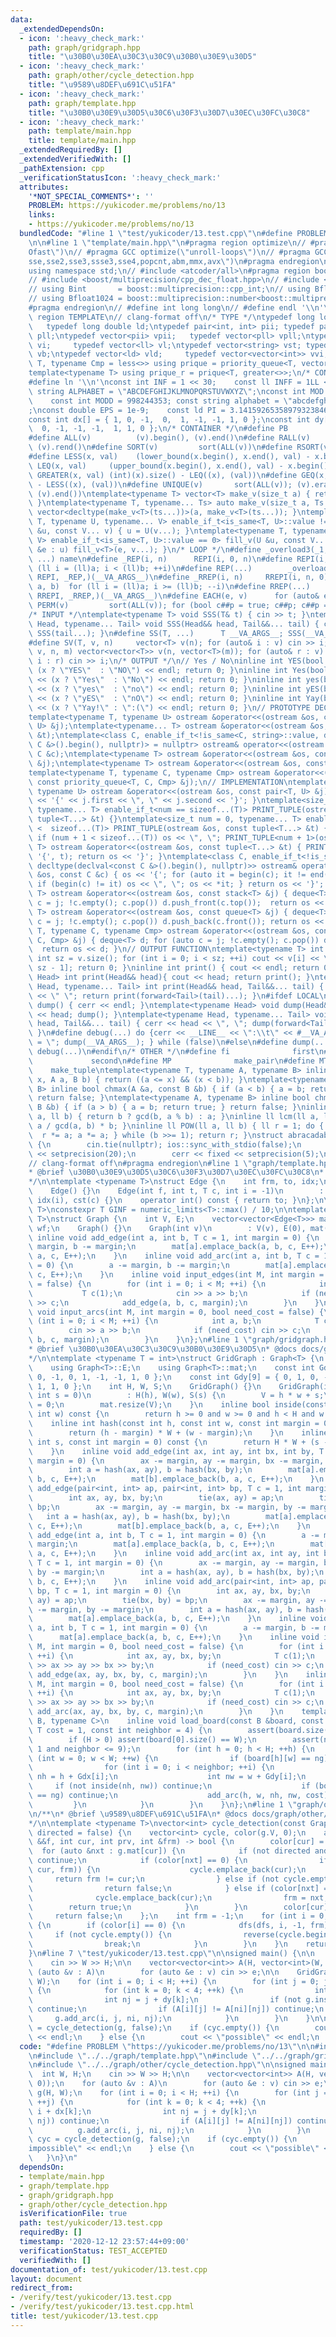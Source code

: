 ```yaml
---
data:
  _extendedDependsOn:
  - icon: ':heavy_check_mark:'
    path: graph/gridgraph.hpp
    title: "\u30B0\u30EA\u30C3\u30C9\u30B0\u30E9\u30D5"
  - icon: ':heavy_check_mark:'
    path: graph/other/cycle_detection.hpp
    title: "\u9589\u8DEF\u691C\u51FA"
  - icon: ':heavy_check_mark:'
    path: graph/template.hpp
    title: "\u30B0\u30E9\u30D5\u30C6\u30F3\u30D7\u30EC\u30FC\u30C8"
  - icon: ':heavy_check_mark:'
    path: template/main.hpp
    title: template/main.hpp
  _extendedRequiredBy: []
  _extendedVerifiedWith: []
  _pathExtension: cpp
  _verificationStatusIcon: ':heavy_check_mark:'
  attributes:
    '*NOT_SPECIAL_COMMENTS*': ''
    PROBLEM: https://yukicoder.me/problems/no/13
    links:
    - https://yukicoder.me/problems/no/13
  bundledCode: "#line 1 \"test/yukicoder/13.test.cpp\"\n#define PROBLEM \"https://yukicoder.me/problems/no/13\"\
    \n\n#line 1 \"template/main.hpp\"\n#pragma region optimize\n// #pragma GCC optimize(\"\
    Ofast\")\n// #pragma GCC optimize(\"unroll-loops\")\n// #pragma GCC target(\"\
    sse,sse2,sse3,ssse3,sse4,popcnt,abm,mmx,avx\")\n#pragma endregion\n#include <bits/stdc++.h>\n\
    using namespace std;\n// #include <atcoder/all>\n#pragma region boost multiprecision\n\
    // #include <boost/multiprecision/cpp_dec_float.hpp>\n// #include <boost/multiprecision/cpp_int.hpp>\n\
    // using Bint       = boost::multiprecision::cpp_int;\n// using Bfloat32   = boost::multiprecision::number<boost::multiprecision::cpp_dec_float<32>>;\n\
    // using Bfloat1024 = boost::multiprecision::number<boost::multiprecision::cpp_dec_float<1024>>;\n\
    #pragma endregion\n// #define int long long\n// #define endl '\\n'\n\n#pragma\
    \ region TEMPLATE\n// clang-format off\n/* TYPE */\ntypedef long long ll;    \
    \   typedef long double ld;\ntypedef pair<int, int> pii; typedef pair<ll, ll>\
    \ pll;\ntypedef vector<pii> vpii;   typedef vector<pll> vpll;\ntypedef vector<int>\
    \ vi;     typedef vector<ll> vl;\ntypedef vector<string> vst; typedef vector<bool>\
    \ vb;\ntypedef vector<ld> vld;     typedef vector<vector<int>> vvi;\ntemplate<typename\
    \ T, typename Cmp = less<>> using prique = priority_queue<T, vector<T>, Cmp>;\n\
    template<typename T> using prique_r = prique<T, greater<>>;\n/* CONSTANT */\n\
    #define ln '\\n'\nconst int INF = 1 << 30;    const ll INFF = 1LL << 60;  const\
    \ string ALPHABET = \"ABCDEFGHIJKLMNOPQRSTUVWXYZ\";\nconst int MOD = 1e9 + 7;\
    \    const int MODD = 998244353; const string alphabet = \"abcdefghijklmnopqrstuvwxyz\"\
    ;\nconst double EPS = 1e-9;    const ld PI = 3.14159265358979323846264338327950288;\n\
    const int dx[] = { 1, 0, -1,  0,  1, -1, -1, 1, 0 };\nconst int dy[] = { 0, 1,\
    \  0, -1, -1, -1,  1, 1, 0 };\n/* CONTAINER */\n#define PB              emplace_back\n\
    #define ALL(v)          (v).begin(), (v).end()\n#define RALL(v)         (v).rbegin(),\
    \ (v).rend()\n#define SORT(v)         sort(ALL(v))\n#define RSORT(v)        sort(RALL(v))\n\
    #define LESS(x, val)    (lower_bound(x.begin(), x.end(), val) - x.begin())\n#define\
    \ LEQ(x, val)     (upper_bound(x.begin(), x.end(), val) - x.begin())\n#define\
    \ GREATER(x, val) (int)(x).size() - LEQ((x), (val))\n#define GEQ(x, val)     (int)(x).size()\
    \ - LESS((x), (val))\n#define UNIQUE(v)       sort(ALL(v)); (v).erase(unique(ALL(v)),\
    \ (v).end())\ntemplate<typename T> vector<T> make_v(size_t a) { return vector<T>(a);\
    \ }\ntemplate<typename T, typename... Ts> auto make_v(size_t a, Ts... ts) { return\
    \ vector<decltype(make_v<T>(ts...))>(a, make_v<T>(ts...)); }\ntemplate<typename\
    \ T, typename U, typename... V> enable_if_t<is_same<T, U>::value != 0> fill_v(U\
    \ &u, const V... v) { u = U(v...); }\ntemplate<typename T, typename U, typename...\
    \ V> enable_if_t<is_same<T, U>::value == 0> fill_v(U &u, const V... v) { for (auto\
    \ &e : u) fill_v<T>(e, v...); }\n/* LOOP */\n#define _overload3(_1, _2, _3, name,\
    \ ...) name\n#define _REP(i, n)      REPI(i, 0, n)\n#define REPI(i, a, b)   for\
    \ (ll i = (ll)a; i < (ll)b; ++i)\n#define REP(...)        _overload3(__VA_ARGS__,\
    \ REPI, _REP,)(__VA_ARGS__)\n#define _RREP(i, n)     RREPI(i, n, 0)\n#define RREPI(i,\
    \ a, b)  for (ll i = (ll)a; i >= (ll)b; --i)\n#define RREP(...)       _overload3(__VA_ARGS__,\
    \ RREPI, _RREP,)(__VA_ARGS__)\n#define EACH(e, v)      for (auto& e : v)\n#define\
    \ PERM(v)         sort(ALL(v)); for (bool c##p = true; c##p; c##p = next_permutation(ALL(v)))\n\
    /* INPUT */\ntemplate<typename T> void SSS(T& t) { cin >> t; }\ntemplate<typename\
    \ Head, typename... Tail> void SSS(Head&& head, Tail&&... tail) { cin >> head;\
    \ SSS(tail...); }\n#define SS(T, ...)      T __VA_ARGS__; SSS(__VA_ARGS__);\n\
    #define SV(T, v, n)     vector<T> v(n); for (auto& i : v) cin >> i;\n#define SVV(T,\
    \ v, n, m) vector<vector<T>> v(n, vector<T>(m)); for (auto& r : v) for (auto&\
    \ i : r) cin >> i;\n/* OUTPUT */\n// Yes / No\ninline int YES(bool x) { cout <<\
    \ (x ? \"YES\"  : \"NO\") << endl; return 0; }\ninline int Yes(bool x) { cout\
    \ << (x ? \"Yes\"  : \"No\") << endl; return 0; }\ninline int yes(bool x) { cout\
    \ << (x ? \"yes\"  : \"no\") << endl; return 0; }\ninline int yES(bool x) { cout\
    \ << (x ? \"yES\"  : \"nO\") << endl; return 0; }\ninline int Yay(bool x) { cout\
    \ << (x ? \"Yay!\" : \":(\") << endl; return 0; }\n// PROTOTYPE DECLARATION\n\
    template<typename T, typename U> ostream &operator<<(ostream &os, const pair<T,\
    \ U> &j);\ntemplate<typename... T> ostream &operator<<(ostream &os, const tuple<T...>\
    \ &t);\ntemplate<class C, enable_if_t<!is_same<C, string>::value, decltype(declval<const\
    \ C &>().begin(), nullptr)> = nullptr> ostream& operator<<(ostream &os, const\
    \ C &c);\ntemplate<typename T> ostream &operator<<(ostream &os, const stack<T>\
    \ &j);\ntemplate<typename T> ostream &operator<<(ostream &os, const queue<T> &j);\n\
    template<typename T, typename C, typename Cmp> ostream &operator<<(ostream &os,\
    \ const priority_queue<T, C, Cmp> &j);\n// IMPLEMENTATION\ntemplate<typename T,\
    \ typename U> ostream &operator<<(ostream &os, const pair<T, U> &j) { return os\
    \ << '{' << j.first << \", \" << j.second << '}'; }\ntemplate<size_t num = 0,\
    \ typename... T> enable_if_t<num == sizeof...(T)> PRINT_TUPLE(ostream &os, const\
    \ tuple<T...> &t) {}\ntemplate<size_t num = 0, typename... T> enable_if_t<num\
    \ <  sizeof...(T)> PRINT_TUPLE(ostream &os, const tuple<T...> &t) { os << get<num>(t);\
    \ if (num + 1 < sizeof...(T)) os << \", \"; PRINT_TUPLE<num + 1>(os, t); }\ntemplate<typename...\
    \ T> ostream &operator<<(ostream &os, const tuple<T...> &t) { PRINT_TUPLE(os <<\
    \ '{', t); return os << '}'; }\ntemplate<class C, enable_if_t<!is_same<C, string>::value,\
    \ decltype(declval<const C &>().begin(), nullptr)>> ostream& operator<<(ostream\
    \ &os, const C &c) { os << '{'; for (auto it = begin(c); it != end(c); it++) {\
    \ if (begin(c) != it) os << \", \"; os << *it; } return os << '}'; }\ntemplate<typename\
    \ T> ostream &operator<<(ostream &os, const stack<T> &j) { deque<T> d; for (auto\
    \ c = j; !c.empty(); c.pop()) d.push_front(c.top());  return os << d; }\ntemplate<typename\
    \ T> ostream &operator<<(ostream &os, const queue<T> &j) { deque<T> d; for (auto\
    \ c = j; !c.empty(); c.pop()) d.push_back(c.front()); return os << d; }\ntemplate<typename\
    \ T, typename C, typename Cmp> ostream &operator<<(ostream &os, const priority_queue<T,\
    \ C, Cmp> &j) { deque<T> d; for (auto c = j; !c.empty(); c.pop()) d.push_front(c.top());\
    \  return os << d; }\n// OUTPUT FUNCTION\ntemplate<typename T> int PV(T &v) {\
    \ int sz = v.size(); for (int i = 0; i < sz; ++i) cout << v[i] << \" \\n\"[i ==\
    \ sz - 1]; return 0; }\ninline int print() { cout << endl; return 0; }\ntemplate<typename\
    \ Head> int print(Head&& head){ cout << head; return print(); }\ntemplate<typename\
    \ Head, typename... Tail> int print(Head&& head, Tail&&... tail) { cout << head\
    \ << \" \"; return print(forward<Tail>(tail)...); }\n#ifdef LOCAL\ninline void\
    \ dump() { cerr << endl; }\ntemplate<typename Head> void dump(Head&& head) { cerr\
    \ << head; dump(); }\ntemplate<typename Head, typename... Tail> void dump(Head&&\
    \ head, Tail&&... tail) { cerr << head << \", \"; dump(forward<Tail>(tail)...);\
    \ }\n#define debug(...) do {cerr << __LINE__ << \":\\t\" << #__VA_ARGS__ << \"\
    \ = \"; dump(__VA_ARGS__); } while (false)\n#else\n#define dump(...)\n#define\
    \ debug(...)\n#endif\n/* OTHER */\n#define fi              first\n#define se \
    \             second\n#define MP              make_pair\n#define MT          \
    \    make_tuple\ntemplate<typename T, typename A, typename B> inline bool between(T\
    \ x, A a, B b) { return ((a <= x) && (x < b)); }\ntemplate<typename A, typename\
    \ B> inline bool chmax(A &a, const B &b) { if (a < b) { a = b; return true; }\
    \ return false; }\ntemplate<typename A, typename B> inline bool chmin(A &a, const\
    \ B &b) { if (a > b) { a = b; return true; } return false; }\ninline ll gcd(ll\
    \ a, ll b) { return b ? gcd(b, a % b) : a; }\ninline ll lcm(ll a, ll b) { return\
    \ a / gcd(a, b) * b; }\ninline ll POW(ll a, ll b) { ll r = 1; do { if (b & 1)\
    \  r *= a; a *= a; } while (b >>= 1); return r; }\nstruct abracadabra {\n    abracadabra()\
    \ {\n        cin.tie(nullptr); ios::sync_with_stdio(false);\n        cout << fixed\
    \ << setprecision(20);\n        cerr << fixed << setprecision(5);\n    };\n} ABRACADABRA;\n\
    // clang-format off\n#pragma endregion\n#line 1 \"graph/template.hpp\"\n/**\n\
    * @brief \u30B0\u30E9\u30D5\u30C6\u30F3\u30D7\u30EC\u30FC\u30C8\n* @docs docs/graph/template.md\n\
    */\n\ntemplate <typename T>\nstruct Edge {\n    int frm, to, idx;\n    T cst;\n\
    \    Edge() {}\n    Edge(int f, int t, T c, int i = -1)\n        : frm(f), to(t),\
    \ idx(i), cst(c) {}\n    operator int() const { return to; }\n};\n\ntemplate <typename\
    \ T>\nconstexpr T GINF = numeric_limits<T>::max() / 10;\n\ntemplate <typename\
    \ T>\nstruct Graph {\n    int V, E;\n    vector<vector<Edge<T>>> mat;\n    vector<vector<T>>\
    \ wf;\n    Graph() {}\n    Graph(int v)\n        : V(v), E(0), mat(v) {}\n   \
    \ inline void add_edge(int a, int b, T c = 1, int margin = 0) {\n        a -=\
    \ margin, b -= margin;\n        mat[a].emplace_back(a, b, c, E++);\n        mat[b].emplace_back(b,\
    \ a, c, E++);\n    }\n    inline void add_arc(int a, int b, T c = 1, int margin\
    \ = 0) {\n        a -= margin, b -= margin;\n        mat[a].emplace_back(a, b,\
    \ c, E++);\n    }\n    inline void input_edges(int M, int margin = 0, bool need_cost\
    \ = false) {\n        for (int i = 0; i < M; ++i) {\n            int a, b;\n \
    \           T c(1);\n            cin >> a >> b;\n            if (need_cost) cin\
    \ >> c;\n            add_edge(a, b, c, margin);\n        }\n    }\n    inline\
    \ void input_arcs(int M, int margin = 0, bool need_cost = false) {\n        for\
    \ (int i = 0; i < M; ++i) {\n            int a, b;\n            T c(1);\n    \
    \        cin >> a >> b;\n            if (need_cost) cin >> c;\n            add_arc(a,\
    \ b, c, margin);\n        }\n    }\n};\n#line 1 \"graph/gridgraph.hpp\"\n/**\n\
    * @brief \u30B0\u30EA\u30C3\u30C9\u30B0\u30E9\u30D5\n* @docs docs/graph/gridgraph.md\n\
    */\n\ntemplate <typename T = int>\nstruct GridGraph : Graph<T> {\n    using Graph<T>::V;\n\
    \    using Graph<T>::E;\n    using Graph<T>::mat;\n    const int Gdx[9] = { 1,\
    \ 0, -1, 0, 1, -1, -1, 1, 0 };\n    const int Gdy[9] = { 0, 1, 0, -1, -1, -1,\
    \ 1, 1, 0 };\n    int H, W, S;\n    GridGraph() {}\n    GridGraph(int h, int w,\
    \ int s = 0)\n        : H(h), W(w), S(s) {\n        V = h * w + s;\n        E\
    \ = 0;\n        mat.resize(V);\n    }\n    inline bool inside(const int h, const\
    \ int w) const {\n        return h >= 0 and w >= 0 and h < H and w < W;\n    }\n\
    \    inline int hash(const int h, const int w, const int margin = 0) const {\n\
    \        return (h - margin) * W + (w - margin);\n    }\n    inline int hash_super(const\
    \ int s, const int margin = 0) const {\n        return H * W + (s - margin);\n\
    \    }\n    inline void add_edge(int ax, int ay, int bx, int by, T c = 1, int\
    \ margin = 0) {\n        ax -= margin, ay -= margin, bx -= margin, by -= margin;\n\
    \        int a = hash(ax, ay), b = hash(bx, by);\n        mat[a].emplace_back(a,\
    \ b, c, E++);\n        mat[b].emplace_back(b, a, c, E++);\n    }\n    inline void\
    \ add_edge(pair<int, int> ap, pair<int, int> bp, T c = 1, int margin = 0) {\n\
    \        int ax, ay, bx, by;\n        tie(ax, ay) = ap;\n        tie(bx, by) =\
    \ bp;\n        ax -= margin, ay -= margin, bx -= margin, by -= margin;\n     \
    \   int a = hash(ax, ay), b = hash(bx, by);\n        mat[a].emplace_back(a, b,\
    \ c, E++);\n        mat[b].emplace_back(b, a, c, E++);\n    }\n    inline void\
    \ add_edge(int a, int b, T c = 1, int margin = 0) {\n        a -= margin, b -=\
    \ margin;\n        mat[a].emplace_back(a, b, c, E++);\n        mat[b].emplace_back(b,\
    \ a, c, E++);\n    }\n    inline void add_arc(int ax, int ay, int bx, int by,\
    \ T c = 1, int margin = 0) {\n        ax -= margin, ay -= margin, bx -= margin,\
    \ by -= margin;\n        int a = hash(ax, ay), b = hash(bx, by);\n        mat[a].emplace_back(a,\
    \ b, c, E++);\n    }\n    inline void add_arc(pair<int, int> ap, pair<int, int>\
    \ bp, T c = 1, int margin = 0) {\n        int ax, ay, bx, by;\n        tie(ax,\
    \ ay) = ap;\n        tie(bx, by) = bp;\n        ax -= margin, ay -= margin, bx\
    \ -= margin, by -= margin;\n        int a = hash(ax, ay), b = hash(bx, by);\n\
    \        mat[a].emplace_back(a, b, c, E++);\n    }\n    inline void add_arc_by_hash(int\
    \ a, int b, T c = 1, int margin = 0) {\n        a -= margin, b -= margin;\n  \
    \      mat[a].emplace_back(a, b, c, E++);\n    }\n    inline void input_edges(int\
    \ M, int margin = 0, bool need_cost = false) {\n        for (int i = 0; i < M;\
    \ ++i) {\n            int ax, ay, bx, by;\n            T c(1);\n            cin\
    \ >> ax >> ay >> bx >> by;\n            if (need_cost) cin >> c;\n           \
    \ add_edge(ax, ay, bx, by, c, margin);\n        }\n    }\n    inline void input_arcs(int\
    \ M, int margin = 0, bool need_cost = false) {\n        for (int i = 0; i < M;\
    \ ++i) {\n            int ax, ay, bx, by;\n            T c(1);\n            cin\
    \ >> ax >> ay >> bx >> by;\n            if (need_cost) cin >> c;\n           \
    \ add_arc(ax, ay, bx, by, c, margin);\n        }\n    }\n    template <typename\
    \ B, typename C>\n    inline void load_board(const B &board, const C ng, const\
    \ T cost = 1, const int neighbor = 4) {\n        assert(board.size() == H);\n\
    \        if (H > 0) assert(board[0].size() == W);\n        assert(neighbor >=\
    \ 1 and neighbor <= 9);\n        for (int h = 0; h < H; ++h) {\n            for\
    \ (int w = 0; w < W; ++w) {\n                if (board[h][w] == ng) continue;\n\
    \                for (int i = 0; i < neighbor; ++i) {\n                    int\
    \ nh = h + Gdx[i];\n                    int nw = w + Gdy[i];\n               \
    \     if (not inside(nh, nw)) continue;\n                    if (board[nh][nw]\
    \ == ng) continue;\n                    add_arc(h, w, nh, nw, cost);\n       \
    \         }\n            }\n        }\n    }\n};\n#line 1 \"graph/other/cycle_detection.hpp\"\
    \n/**\n* @brief \u9589\u8DEF\u691C\u51FA\n* @docs docs/graph/other/cycle_detection.md\n\
    */\n\ntemplate <typename T>\nvector<int> cycle_detection(const Graph<T> &g, bool\
    \ directed = false) {\n    vector<int> cycle, color(g.V, 0);\n    auto dfs = [&](auto\
    \ &&f, int cur, int prv, int &frm) -> bool {\n        color[cur] = 1;\n      \
    \  for (auto &nxt : g.mat[cur]) {\n            if (not directed and nxt == prv)\
    \ continue;\n            if (color[nxt] == 0) {\n                if (f(f, nxt,\
    \ cur, frm)) {\n                    cycle.emplace_back(cur);\n               \
    \     return frm != cur;\n                } else if (not cycle.empty())\n    \
    \                return false;\n            } else if (color[nxt] == 1) {\n  \
    \              cycle.emplace_back(cur);\n                frm = nxt;\n        \
    \        return true;\n            }\n        }\n        color[cur] = 2;\n   \
    \     return false;\n    };\n    int frm = -1;\n    for (int i = 0; i < g.V; ++i)\
    \ {\n        if (color[i] == 0) {\n            dfs(dfs, i, -1, frm);\n       \
    \     if (not cycle.empty()) {\n                reverse(cycle.begin(), cycle.end());\n\
    \                break;\n            }\n        }\n    }\n    return cycle;\n\
    }\n#line 7 \"test/yukicoder/13.test.cpp\"\n\nsigned main() {\n\n    int W, H;\n\
    \    cin >> W >> H;\n\n    vector<vector<int>> A(H, vector<int>(W, 0));\n    for\
    \ (auto &v : A)\n        for (auto &e : v) cin >> e;\n\n    GridGraph<int> g(H,\
    \ W);\n    for (int i = 0; i < H; ++i) {\n        for (int j = 0; j < W; ++j)\
    \ {\n            for (int k = 0; k < 4; ++k) {\n                int ni = i + dx[k];\n\
    \                int nj = j + dy[k];\n                if (not g.inside(ni, nj))\
    \ continue;\n                if (A[i][j] != A[ni][nj]) continue;\n           \
    \     g.add_arc(i, j, ni, nj);\n            }\n        }\n    }\n\n    auto cyc\
    \ = cycle_detection(g, false);\n    if (cyc.empty()) {\n        cout << \"impossible\"\
    \ << endl;\n    } else {\n        cout << \"possible\" << endl;\n    }\n}\n"
  code: "#define PROBLEM \"https://yukicoder.me/problems/no/13\"\n\n#include \"../../template/main.hpp\"\
    \n#include \"../../graph/template.hpp\"\n#include \"../../graph/gridgraph.hpp\"\
    \n#include \"../../graph/other/cycle_detection.hpp\"\n\nsigned main() {\n\n  \
    \  int W, H;\n    cin >> W >> H;\n\n    vector<vector<int>> A(H, vector<int>(W,\
    \ 0));\n    for (auto &v : A)\n        for (auto &e : v) cin >> e;\n\n    GridGraph<int>\
    \ g(H, W);\n    for (int i = 0; i < H; ++i) {\n        for (int j = 0; j < W;\
    \ ++j) {\n            for (int k = 0; k < 4; ++k) {\n                int ni =\
    \ i + dx[k];\n                int nj = j + dy[k];\n                if (not g.inside(ni,\
    \ nj)) continue;\n                if (A[i][j] != A[ni][nj]) continue;\n      \
    \          g.add_arc(i, j, ni, nj);\n            }\n        }\n    }\n\n    auto\
    \ cyc = cycle_detection(g, false);\n    if (cyc.empty()) {\n        cout << \"\
    impossible\" << endl;\n    } else {\n        cout << \"possible\" << endl;\n \
    \   }\n}\n"
  dependsOn:
  - template/main.hpp
  - graph/template.hpp
  - graph/gridgraph.hpp
  - graph/other/cycle_detection.hpp
  isVerificationFile: true
  path: test/yukicoder/13.test.cpp
  requiredBy: []
  timestamp: '2020-12-12 23:57:44+09:00'
  verificationStatus: TEST_ACCEPTED
  verifiedWith: []
documentation_of: test/yukicoder/13.test.cpp
layout: document
redirect_from:
- /verify/test/yukicoder/13.test.cpp
- /verify/test/yukicoder/13.test.cpp.html
title: test/yukicoder/13.test.cpp
---
```

